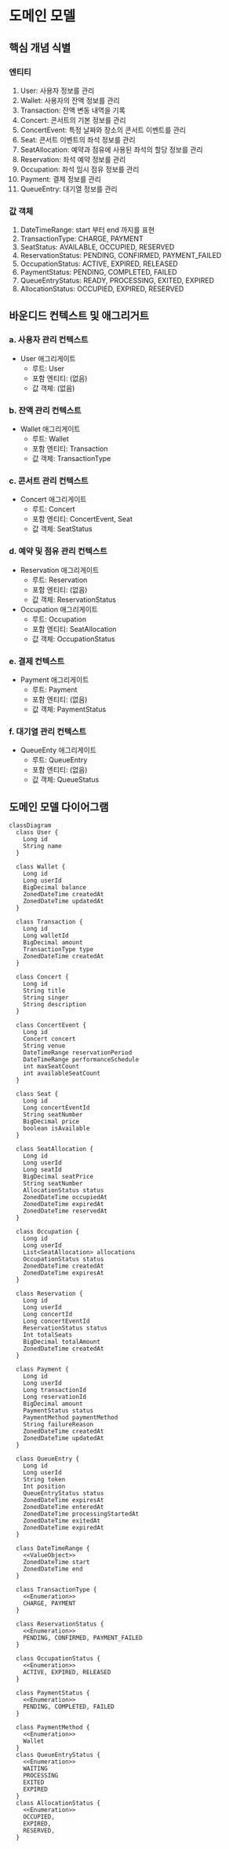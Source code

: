 # 도메인 모델

## 핵심 개념 식별

### 엔티티

1. User: 사용자 정보를 관리
2. Wallet: 사용자의 잔액 정보를 관리
3. Transaction: 잔액 변동 내역을 기록
4. Concert: 콘서트의 기본 정보를 관리
5. ConcertEvent: 특정 날짜와 장소의 콘서트 이벤트를 관리
6. Seat: 콘서트 이벤트의 좌석 정보를 관리
7. SeatAllocation: 예약과 점유에 사용된 좌석의 할당 정보를 관리
8. Reservation: 좌석 예약 정보를 관리
9. Occupation: 좌석 임시 점유 정보를 관리
10. Payment: 결제 정보를 관리
11. QueueEntry: 대기열 정보를 관리

### 값 객체

1. DateTimeRange: start 부터 end 까지를 표현
2. TransactionType: CHARGE, PAYMENT
3. SeatStatus: AVAILABLE, OCCUPIED, RESERVED
4. ReservationStatus: PENDING, CONFIRMED, PAYMENT_FAILED
5. OccupationStatus: ACTIVE, EXPIRED, RELEASED
6. PaymentStatus: PENDING, COMPLETED, FAILED
7. QueueEntryStatus: READY, PROCESSING, EXITED, EXPIRED
8. AllocationStatus: OCCUPIED, EXPIRED, RESERVED

## 바운디드 컨텍스트 및 애그리거트

### a. 사용자 관리 컨텍스트

- User 애그리게이트
    - 루트: User
    - 포함 엔티티: (없음)
    - 값 객체: (없음)

### b. 잔액 관리 컨텍스트

- Wallet 애그리게이트
    - 루트: Wallet
    - 포함 엔티티: Transaction
    - 값 객체: TransactionType

### c. 콘서트 관리 컨텍스트

- Concert 애그리게이트
    - 루트: Concert
    - 포함 엔티티: ConcertEvent, Seat
    - 값 객체: SeatStatus

### d. 예약 및 점유 관리 컨텍스트

- Reservation 애그리게이트
    - 루트: Reservation
    - 포함 엔티티: (없음)
    - 값 객체: ReservationStatus
- Occupation 애그리게이트
    - 루트: Occupation
    - 포함 엔티티: SeatAllocation
    - 값 객체: OccupationStatus

### e. 결제 컨텍스트

- Payment 애그리게이트
    - 루트: Payment
    - 포함 엔티티: (없음)
    - 값 객체: PaymentStatus

### f. 대기열 관리 컨텍스트

- QueueEnty 애그리게이트
    - 루트: QueueEntry
    - 포함 엔티티: (없음)
    - 값 객체: QueueStatus

## 도메인 모델 다이어그램

```mermaid
classDiagram
  class User {
    Long id
    String name
  }

  class Wallet {
    Long id
    Long userId
    BigDecimal balance
    ZonedDateTime createdAt
    ZonedDateTime updatedAt
  }

  class Transaction {
    Long id
    Long walletId
    BigDecimal amount
    TransactionType type
    ZonedDateTime createdAt
  }

  class Concert {
    Long id
    String title
    String singer
    String description
  }

  class ConcertEvent {
    Long id
    Concert concert
    String venue
    DateTimeRange reservationPeriod
    DateTimeRange performanceSchedule
    int maxSeatCount
    int availableSeatCount
  }

  class Seat {
    Long id
    Long concertEventId
    String seatNumber
    BigDecimal price
    boolean isAvailable
  }
  
  class SeatAllocation {
    Long id
    Long userId
    Long seatId
    BigDecimal seatPrice
    String seatNumber
    AllocationStatus status
    ZonedDateTime occupiedAt
    ZonedDateTime expiredAt
    ZonedDateTime reservedAt
  }

  class Occupation {
    Long id
    Long userId
    List<SeatAllocation> allocations
    OccupationStatus status
    ZonedDateTime createdAt
    ZonedDateTime expiresAt
  }

  class Reservation {
    Long id
    Long userId
    Long concertId
    Long concertEventId
    ReservationStatus status
    Int totalSeats
    BigDecimal totalAmount
    ZonedDateTime createdAt
  }

  class Payment {
    Long id
    Long userId
    Long transactionId
    Long reservationId
    BigDecimal amount
    PaymentStatus status
    PaymentMethod paymentMethod
    String failureReason
    ZonedDateTime createdAt
    ZonedDateTime updatedAt
  }

  class QueueEntry {
    Long id
    Long userId
    String token
    Int position
    QueueEntryStatus status
    ZonedDateTime expiresAt
    ZonedDateTime enteredAt
    ZonedDateTime processingStartedAt
    ZonedDateTime exitedAt
    ZonedDateTime expiredAt
  }

  class DateTimeRange {
    <<ValueObject>>
    ZonedDateTime start
    ZonedDateTime end
  }

  class TransactionType {
    <<Enumeration>>
    CHARGE, PAYMENT
  }

  class ReservationStatus {
    <<Enumeration>>
    PENDING, CONFIRMED, PAYMENT_FAILED
  }

  class OccupationStatus {
    <<Enumeration>>
    ACTIVE, EXPIRED, RELEASED
  }

  class PaymentStatus {
    <<Enumeration>>
    PENDING, COMPLETED, FAILED
  }

  class PaymentMethod {
    <<Enumeration>>
    Wallet
  }
  class QueueEntryStatus {
    <<Enumeration>>
    WAITING
    PROCESSING
    EXITED
    EXPIRED
  }
  class AllocationStatus {
    <<Enumeration>>
    OCCUPIED,
    EXPIRED,
    RESERVED,
  }
```